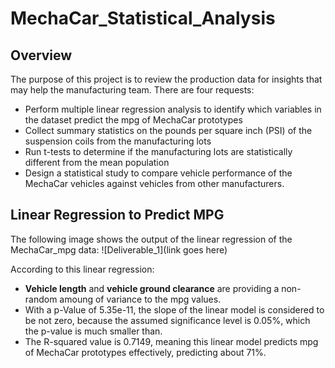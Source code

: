 # MechaCar_Statistical_Analysis

## Overview
The purpose of this project is to review the production data for insights that may help the manufacturing team. There are four requests:
- Perform multiple linear regression analysis to identify which variables in the dataset predict the mpg of MechaCar prototypes
- Collect summary statistics on the pounds per square inch (PSI) of the suspension coils from the manufacturing lots
- Run t-tests to determine if the manufacturing lots are statistically different from the mean population
- Design a statistical study to compare vehicle performance of the MechaCar vehicles against vehicles from other manufacturers. 

## Linear Regression to Predict MPG
The following image shows the output of the linear regression of the MechaCar_mpg data:
![Deliverable_1](link goes here)

According to this linear regression:
- **Vehicle length** and **vehicle ground clearance** are providing a non-random amoung of variance to the mpg values.
- With a p-Value of 5.35e-11, the slope of the linear model is considered to be not zero, because the assumed significance level is 0.05%, which the p-value is much smaller than.
- The R-squared value is 0.7149, meaning this linear model predicts mpg of MechaCar prototypes effectively, predicting about 71%.

